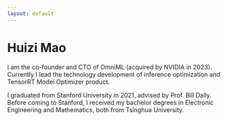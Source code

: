 ```yaml
---
layout: default
---
```


# Huizi Mao

I am the co-founder and CTO of OmniML (acquired by NVIDIA in 2023). Currently I lead the technology development of inference optimization and TensorRT Model Optimizer product.

I graduated from Stanford University in 2021, advised by Prof. Bill Dally. Before coming to Stanford, I received my bachelor degrees in Electronic Engineering and Mathematics, both from Tsinghua University.
